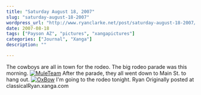 ```yaml
---
title: "Saturday August 18, 2007"
slug: "saturday-august-18-2007"
wordpress_url: "http://www.ryanclarke.net/post/saturday-august-18-2007/"
date: 2007-08-18
tags: ["Payson AZ", "pictures", "xangapictures"]
categories: ["Journal", "Xanga"]
description: ""

---
```


The cowboys are all in town for the rodeo. The big rodeo parade was this morning.
 [![](http://x0e.xanga.com/8f88052268179142512003/b105243961.jpg "MuleTeam")](http://photo.xanga.com/classicalRyan/0e8f8142512003/photo.html)
After the parade, they all went down to Main St. to hang out.
 [![](http://x71.xanga.com/f85d861a68333142511985/b105243947.jpg "OxBow")](http://photo.xanga.com/classicalRyan/71f85142511985/photo.html)
I'm going to the rodeo tonight.
Ryan
Originally posted at classicalRyan.xanga.com
